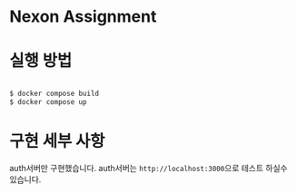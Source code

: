 # Nexon Assignment

# 실행 방법

```bash

$ docker compose build
$ docker compose up

```

# 구현 세부 사항

auth서버만 구현했습니다.
auth서버는 `http://localhost:3000`으로 테스트 하실수 있습니다.
